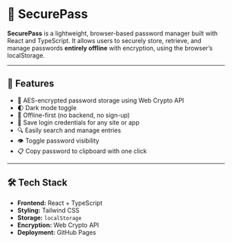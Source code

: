 # 🔐 SecurePass

**SecurePass** is a lightweight, browser-based password manager built with React and TypeScript. It allows users to securely store, retrieve, 
and manage passwords **entirely offline** with encryption, using the browser’s localStorage.

---

## 🌟 Features

- 🔐 AES-encrypted password storage using Web Crypto API
- 🌓 Dark mode toggle
- 💾 Offline-first (no backend, no sign-up)
- 🧾 Save login credentials for any site or app
- 🔍 Easily search and manage entries
- 👁️ Toggle password visibility
- 📋 Copy password to clipboard with one click

---

## 🛠 Tech Stack

- **Frontend:** React + TypeScript
- **Styling:** Tailwind CSS
- **Storage:** `localStorage`
- **Encryption:** Web Crypto API
- **Deployment:** GitHub Pages
